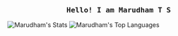 <h3 align="center">
  <samp>
    Hello! I am 
    <b>Marudham T S</b>
  </samp>  
</h3>


![Marudham's Stats](https://github-readme-stats.vercel.app/api?username=Marudham&theme=vue-dark&show_icons=true&hide_border=true&count_private=true)
![Marudham's Top Languages](https://github-readme-stats.vercel.app/api/top-langs/?username=Marudham&theme=vue-dark&show_icons=true&hide_border=true&layout=compact)
